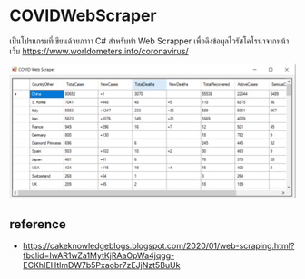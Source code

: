 # COVIDWebScraper
เป็นโปรแกรมที่เขียนด้วยภาาา C# สำหรับทำ Web Scrapper เพื่อดึงข้อมุลไวรัสโคโรน่าจากหน้าเว็บ https://www.worldometers.info/coronavirus/

![alt text](https://github.com/CakeNuthep/COVIDWebScraper/blob/master/img/Application.PNG)

## reference
- https://cakeknowledgeblogs.blogspot.com/2020/01/web-scraping.html?fbclid=IwAR1wZa1MytKjRAaOpWa4jqgg-ECKhIEHtlmDW7b5Pxaobr7zEJjNzt5BuUk
